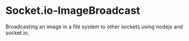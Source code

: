 # Socket.io-ImageBroadcast

Broadcasting an image in a file system to other sockets using nodejs and socket.io.